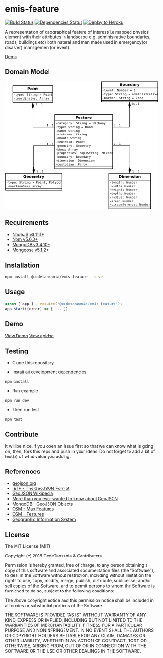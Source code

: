 # emis-feature

[![Build Status](https://travis-ci.org/CodeTanzania/emis-feature.svg?branch=develop)](https://travis-ci.org/CodeTanzania/emis-feature)
[![Dependencies Status](https://david-dm.org/CodeTanzania/emis-feature/status.svg?style=flat-square)](https://david-dm.org/CodeTanzania/emis-feature)
[![Deploy to Heroku](https://www.herokucdn.com/deploy/button.png)](https://heroku.com/deploy?template=https://github.com/CodeTanzania/emis-feature/tree/develop)

A representation of geographical feature of interest(i.e mapped physical element with their attributes in landscape e.g. administrative boundaries, roads, buildings etc) both natural and man made used in emergency(or disaster) management(or event).

[Demo](https://emis-feature.herokuapp.com/v1/features)


## Domain Model

![EMIS Feature Domain Model](https://raw.githubusercontent.com/CodeTanzania/emis-feature/develop/specifications/feature.model.png)

## Requirements

- [NodeJS v8.11.1+](https://nodejs.org)
- [Npm v5.6.0+](https://www.npmjs.com/)
- [MongoDB v3.4.10+](https://www.mongodb.com/)
- [Mongoose v5.1.2+](https://github.com/Automattic/mongoose)

## Installation

```sh
npm install @codetanzania/emis-feature --save
```

## Usage

```js
const { app } = require('@codetanzania/emis-feature');
app.start((error) => { ... });
```

## Demo
[View Demo](https://emis-feature.herokuapp.com/v1/features)
[View apidoc](https://codetanzania.github.io/emis-feature/)


## Testing

- Clone this repository

- Install all development dependencies

```sh
npm install
```

- Run example

```sh
npm run dev
```

- Then run test

```sh
npm test
```

## Contribute

It will be nice, if you open an issue first so that we can know what is going on, then, fork this repo and push in your ideas. Do not forget to add a bit of test(s) of what value you adding.


## References
- [geojson.org](http://geojson.org/)
- [IETF - The GeoJSON Format](https://tools.ietf.org/html/rfc7946)
- [GeoJSON Wikipedia](https://en.wikipedia.org/wiki/GeoJSON)
- [More than you ever wanted to know about GeoJSON](https://macwright.org/2015/03/23/geojson-second-bite.html)
- [MongoDB - GeoJSON Objects](https://docs.mongodb.com/manual/reference/geojson/)
- [OSM - Map Features](https://wiki.openstreetmap.org/wiki/Map_Features)
- [OSM - Features](https://wiki.openstreetmap.org/wiki/Features)
- [Geographic Information System](https://en.wikipedia.org/wiki/Geographic_information_system)


## License

The MIT License (MIT)

Copyright (c) 2018 CodeTanzania & Contributors

Permission is hereby granted, free of charge, to any person obtaining a copy of this software and associated documentation files (the “Software”), to deal in the Software without restriction, including without limitation the rights to use, copy, modify, merge, publish, distribute, sublicense, and/or sell copies of the Software, and to permit persons to whom the Software is furnished to do so, subject to the following conditions:

The above copyright notice and this permission notice shall be included in all copies or substantial portions of the Software.

THE SOFTWARE IS PROVIDED “AS IS”, WITHOUT WARRANTY OF ANY KIND, EXPRESS OR IMPLIED, INCLUDING BUT NOT LIMITED TO THE WARRANTIES OF MERCHANTABILITY, FITNESS FOR A PARTICULAR PURPOSE AND NONINFRINGEMENT. IN NO EVENT SHALL THE AUTHORS OR COPYRIGHT HOLDERS BE LIABLE FOR ANY CLAIM, DAMAGES OR OTHER LIABILITY, WHETHER IN AN ACTION OF CONTRACT, TORT OR OTHERWISE, ARISING FROM, OUT OF OR IN CONNECTION WITH THE SOFTWARE OR THE USE OR OTHER DEALINGS IN THE SOFTWARE.
